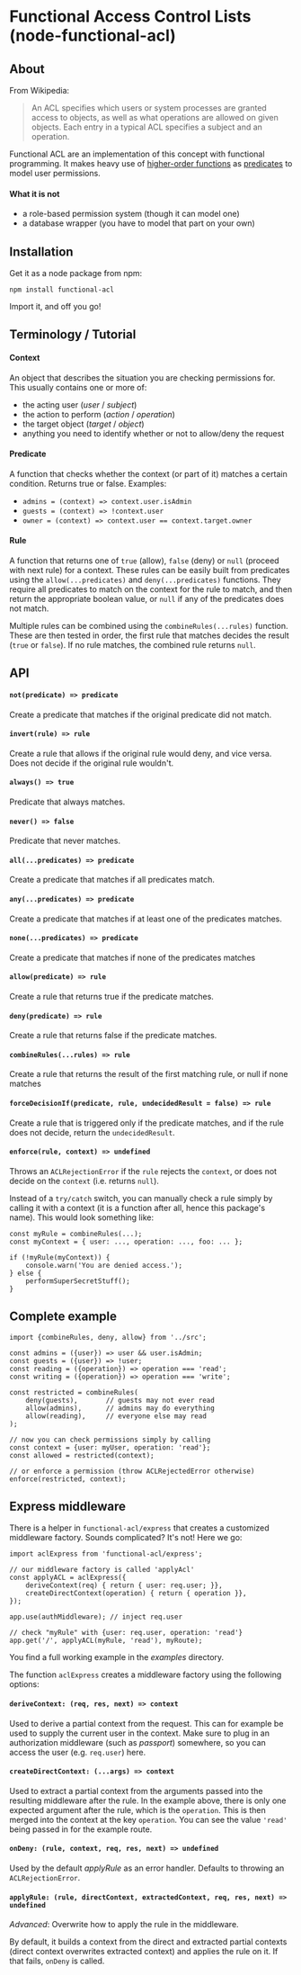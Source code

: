 # Functional Access Control Lists (node-functional-acl)

## About 

From Wikipedia:

>  An ACL specifies which users or system processes are granted access to
>  objects, as well as what operations are allowed on given objects. Each entry
>  in a typical ACL specifies a subject and an operation.

Functional ACL are an implementation of this concept with functional
programming. It makes heavy use of [higher-order
functions](https://en.wikipedia.org/wiki/Higher-order_function) as
[predicates](https://en.wikipedia.org/wiki/Predicate_(mathematical_logic)) to
model user permissions.

#### What it is not

* a role-based permission system (though it can model one)
* a database wrapper (you have to model that part on your own)

## Installation

Get it as a node package from npm:

    npm install functional-acl

Import it, and off you go!

## Terminology / Tutorial

#### Context

An object that describes the situation you are checking permissions for. This
usually contains one or more of:

* the acting user (*user* / *subject*)
* the action to perform (*action* / *operation*)
* the target object (*target* / *object*)
* anything you need to identify whether or not to allow/deny the request

#### Predicate

A function that checks whether the context (or part of it) matches a certain
condition. Returns true or false. Examples:

* `admins = (context) => context.user.isAdmin`
* `guests = (context) => !context.user`
* `owner = (context) => context.user == context.target.owner`

#### Rule

A function that returns one of `true` (allow), `false` (deny) or `null`
(proceed with next rule) for a context. These rules can be easily built from
predicates using the `allow(...predicates)` and `deny(...predicates)`
functions. They require all predicates to match on the context for the rule to
match, and then return the appropriate boolean value, or `null` if any of the
predicates does not match.

Multiple rules can be combined using the `combineRules(...rules)` function.
These are then tested in order, the first rule that matches decides the result
(`true` or `false`). If no rule matches, the combined rule returns `null`.

## API

#### `not(predicate) => predicate`

Create a predicate that matches if the original predicate did not match.

#### `invert(rule) => rule`

Create a rule that allows if the original rule would deny, and vice versa. Does
not decide if the original rule wouldn't.

#### `always() => true`

Predicate that always matches.

#### `never() => false`

Predicate that never matches.

#### `all(...predicates) => predicate`

Create a predicate that matches if all predicates match.
    
#### `any(...predicates) => predicate`

Create a predicate that matches if at least one of the predicates matches.
    
#### `none(...predicates) => predicate`

Create a predicate that matches if none of the predicates matches

#### `allow(predicate) => rule`

Create a rule that returns true if the predicate matches.
    
#### `deny(predicate) => rule`

Create a rule that returns false if the predicate matches.
    
#### `combineRules(...rules) => rule`

Create a rule that returns the result of the first matching rule, or null if
none matches
    
#### `forceDecisionIf(predicate, rule, undecidedResult = false) => rule`

Create a rule that is triggered only if the predicate matches, and if the rule
does not decide, return the `undecidedResult`.
    
#### `enforce(rule, context) => undefined`

Throws an `ACLRejectionError` if the `rule` rejects the `context`, or does not
decide on the `context` (i.e. returns `null`).

Instead of a `try/catch` switch, you can manually check a rule simply by
calling it with a context (it is a function after all, hence this package's
name). This would look something like:

    const myRule = combineRules(...);
    const myContext = { user: ..., operation: ..., foo: ... };
    
    if (!myRule(myContext)) {
        console.warn('You are denied access.');
    } else {
        performSuperSecretStuff();
    }


## Complete example

    import {combineRules, deny, allow} from '../src';
    
    const admins = ({user}) => user && user.isAdmin;
    const guests = ({user}) => !user;
    const reading = ({operation}) => operation === 'read';
    const writing = ({operation}) => operation === 'write';
    
    const restricted = combineRules(
        deny(guests),       // guests may not ever read
        allow(admins),      // admins may do everything
        allow(reading),     // everyone else may read
    );
    
    // now you can check permissions simply by calling
    const context = {user: myUser, operation: 'read'};
    const allowed = restricted(context);
    
    // or enforce a permission (throw ACLRejectedError otherwise)
    enforce(restricted, context);

## Express middleware

There is a helper in `functional-acl/express` that creates a customized
middleware factory. Sounds complicated? It's not! Here we go:

    import aclExpress from 'functional-acl/express';
    
    // our middleware factory is called 'applyAcl'
    const applyACL = aclExpress({
        deriveContext(req) { return { user: req.user; }},
        createDirectContext(operation) { return { operation }},
    });
    
    app.use(authMiddleware); // inject req.user
    
    // check "myRule" with {user: req.user, operation: 'read'}
    app.get('/', applyACL(myRule, 'read'), myRoute);

You find a full working example in the *examples* directory.

The function `aclExpress` creates a middleware factory using the following options:

#### `deriveContext: (req, res, next) => context`

Used to derive a partial context from the request. This can for example be used
to supply the current user in the context. Make sure to plug in an
authorization middleware (such as *passport*) somewhere, so you can access the
user (e.g. `req.user`) here.

#### `createDirectContext: (...args) => context`

Used to extract a partial context from the arguments passed into the resulting
middleware after the rule. In the example above, there is only one expected
argument after the rule, which is the `operation`. This is then merged into the
context at the key `operation`. You can see the value `'read'` being passed in
for the example route.

#### `onDeny: (rule, context, req, res, next) => undefined`

Used by the default *applyRule* as an error handler. Defaults to throwing an
`ACLRejectionError`.

#### `applyRule: (rule, directContext, extractedContext, req, res, next) => undefined`

*Advanced*: Overwrite how to apply the rule in the middleware.

By default, it builds a context from the direct and extracted partial contexts
(direct context overwrites extracted context) and applies the rule on it. If
that fails, `onDeny` is called.
